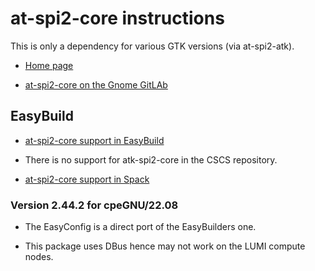 # at-spi2-core instructions

This is only a dependency for various GTK versions (via at-spi2-atk).

-   [Home page](https://wiki.gnome.org/Accessibility)

-   [at-spi2-core on the Gnome GitLAb](https://gitlab.gnome.org/GNOME/at-spi2-core)

    
    
## EasyBuild

-   [at-spi2-core support in EasyBuild](https://github.com/easybuilders/easybuild-easyconfigs/tree/develop/easybuild/easyconfigs/a/at-spi2-core)
    
-   There is no support for atk-spi2-core in the CSCS repository.
    
-   [ at-spi2-core support in Spack](https://spack.readthedocs.io/en/latest/package_list.html#at-spi2-core)
    

### Version 2.44.2 for cpeGNU/22.08

-   The EasyConfig is a direct port of the EasyBuilders one.

-   This package uses DBus hence may not work on the LUMI compute nodes.
